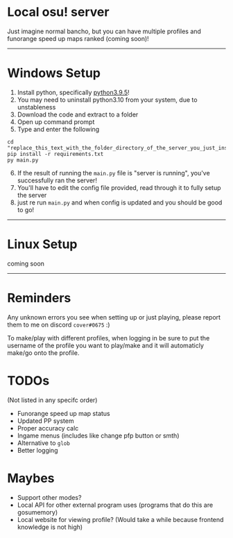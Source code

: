 # Local osu! server

Just imagine normal bancho, but you can have multiple profiles and funorange speed up maps ranked (coming soon)!

---
# Windows Setup
1. Install python, specifically [python3.9.5](https://www.python.org/downloads/release/python-395/)!
2. You may need to uninstall python3.10 from your system, due to unstableness
3. Download the code and extract to a folder
4. Open up command prompt
5. Type and enter the following
```
cd "replace_this_text_with_the_folder_directory_of_the_server_you_just_installed"
pip install -r requirements.txt
py main.py
```
6. If the result of running the `main.py` file is "server is running", you've successfully ran the server!
7. You'll have to edit the config file provided, read through it to fully setup the server
8. just re run `main.py` and when config is updated and you should be good to go!
---

# Linux Setup
coming soon

---
# Reminders
Any unknown errors you see when setting up or just playing, please report them to me on discord `cover#0675` :)

To make/play with different profiles, when logging in be sure to put the username of the profile you want to play/make and it will automaticly make/go onto the profile.

# TODOs

(Not listed in any specifc order)

- Funorange speed up map status
- Updated PP system
- Proper accuracy calc
- Ingame menus (includes like change pfp button or smth)
- Alternative to `glob`
- Better logging

# Maybes

- Support other modes?
- Local API for other external program uses (programs that do this are gosumemory)
- Local website for viewing profile? (Would take a while because frontend knowledge is not high)